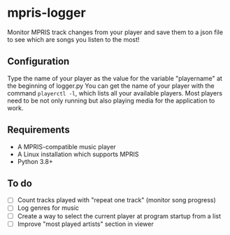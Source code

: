 # mpris-logger
Monitor MPRIS track changes from your player and save them to a json file to see which are songs you listen to the most!

## Configuration
Type the name of your player as the value for the variable "playername" at the beginning of logger.py
You can get the name of your player with the command `playerctl -l`, which lists all your available players.
Most players need to be not only running but also playing media for the application to work.

## Requirements
 - A MPRIS-compatible music player
 - A Linux installation which supports MPRIS
 - Python 3.8+

## To do
 - [ ] Count tracks played with "repeat one track" (monitor song progress)
 - [ ] Log genres for music
 - [ ] Create a way to select the current player at program startup from a list
 - [ ] Improve "most played artists" section in viewer
